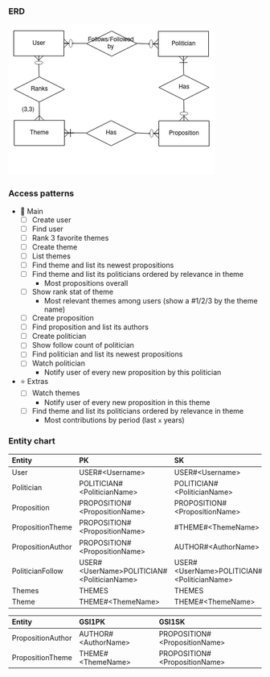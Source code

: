 ### ERD

![erd](assets/ERD.png)

### Access patterns

- :dart: Main
  - [ ] Create user
  - [ ] Find user
  - [ ] Rank 3 favorite themes
  - [ ] Create theme
  - [ ] List themes
  - [ ] Find theme and list its newest propositions
  - [ ] Find theme and list its politicians ordered by relevance in theme
    - Most propositions overall
  - [ ] Show rank stat of theme
    - Most relevant themes among users (show a #1/2/3 by the theme name)
  - [ ] Create proposition
  - [ ] Find proposition and list its authors
  - [ ] Create politician
  - [ ] Show follow count of politician
  - [ ] Find politician and list its newest propositions
  - [ ] Watch politician
    - Notify user of every new proposition by this politician
- :star: Extras
  - [ ] Watch themes
    - Notify user of every new proposition in this theme
  - [ ] Find theme and list its politicians ordered by relevance in theme
    - Most contributions by period (last `x` years)

### Entity chart

| Entity | PK | SK |
| :------------ |:--------------| :-----|
| User      | USER#\<Username> | USER#\<Username> |
| Politician | POLITICIAN#\<PoliticianName>      | POLITICIAN#\<PoliticianName> |
| Proposition | PROPOSITION#\<PropositionName>      | PROPOSITION#\<PropositionName> |
| PropositionTheme | PROPOSITION#\<PropositionName>      | #THEME#\<ThemeName> |
| PropositionAuthor | PROPOSITION#\<PropositionName>      | AUTHOR#\<AuthorName> |
| PoliticianFollow | USER#\<UserName>POLITICIAN#\<PoliticianName>      | USER#\<UserName>POLITICIAN#\<PoliticianName> |
| Themes | THEMES      | THEMES |
| Theme | THEME#\<ThemeName>      | THEME#\<ThemeName> |


| Entity | GSI1PK | GSI1SK |
| :------------ |:--------------| :-----|
|PropositionAuthor | AUTHOR#\<AuthorName>| PROPOSITION#\<PropositionName>|
|PropositionTheme | THEME#\<ThemeName>| PROPOSITION#\<PropositionName>|

<!-- | Entity | GSI2PK | GSI2SK |
| :------------ |:--------------| :-----| -->